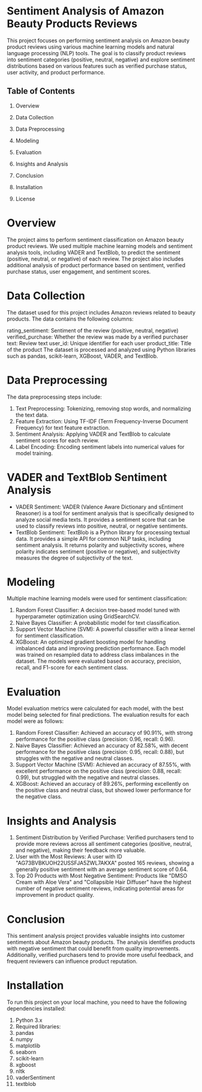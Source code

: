 # Sentiment Analysis of Amazon Beauty Products Reviews

This project focuses on performing sentiment analysis on Amazon beauty product reviews using various machine learning models and natural language processing (NLP) tools. The goal is to classify product reviews into sentiment categories (positive, neutral, negative) and explore sentiment distributions based on various features such as verified purchase status, user activity, and product performance.

## Table of Contents
1. Overview

2. Data Collection
3. Data Preprocessing

4. Modeling
5. Evaluation
6. Insights and Analysis
7. Conclusion
8. Installation
9. License

# Overview
    
The project aims to perform sentiment classification on Amazon beauty product reviews. We used multiple machine learning models and sentiment analysis tools, including VADER and TextBlob, to predict the sentiment (positive, neutral, or negative) of each review. The project also includes additional analysis of product performance based on sentiment, verified purchase status, user engagement, and sentiment scores.

# Data Collection
The dataset used for this project includes Amazon reviews related to beauty products. The data contains the following columns:

rating_sentiment: Sentiment of the review (positive, neutral, negative)
verified_purchase: Whether the review was made by a verified purchaser
text: Review text
user_id: Unique identifier for each user
product_title: Title of the product
The dataset is processed and analyzed using Python libraries such as pandas, scikit-learn, XGBoost, VADER, and TextBlob.

# Data Preprocessing
The data preprocessing steps include:

1. Text Preprocessing: Tokenizing, removing stop words, and normalizing the text data.
2. Feature Extraction: Using TF-IDF (Term Frequency-Inverse Document Frequency) for text feature extraction.
3. Sentiment Analysis: Applying VADER and TextBlob to calculate sentiment scores for each review.
4. Label Encoding: Encoding sentiment labels into numerical values for model training.

# VADER and TextBlob Sentiment Analysis
* VADER Sentiment: VADER (Valence Aware Dictionary and sEntiment Reasoner) is a tool for sentiment analysis that is specifically designed to analyze social media texts. It provides a sentiment score that can be used to classify reviews into positive, neutral, or negative sentiments.
* TextBlob Sentiment: TextBlob is a Python library for processing textual data. It provides a simple API for common NLP tasks, including sentiment analysis. It returns polarity and subjectivity scores, where polarity indicates sentiment (positive or negative), and subjectivity measures the degree of subjectivity of the text.

# Modeling
Multiple machine learning models were used for sentiment classification:

1. Random Forest Classifier: A decision tree-based model tuned with hyperparameter optimization using GridSearchCV.
2. Naive Bayes Classifier: A probabilistic model for text classification.
3. Support Vector Machine (SVM): A powerful classifier with a linear kernel for sentiment classification.
4. XGBoost: An optimized gradient boosting model for handling imbalanced data and improving prediction performance.
Each model was trained on resampled data to address class imbalances in the dataset. The models were evaluated based on accuracy, precision, recall, and F1-score for each sentiment class.

# Evaluation
Model evaluation metrics were calculated for each model, with the best model being selected for final predictions. The evaluation results for each model were as follows:

1. Random Forest Classifier: Achieved an accuracy of 90.91%, with strong performance for the positive class (precision: 0.96, recall: 0.96).
2. Naive Bayes Classifier: Achieved an accuracy of 82.58%, with decent performance for the positive class (precision: 0.95, recall: 0.88), but struggles with the negative and neutral classes.
3. Support Vector Machine (SVM): Achieved an accuracy of 87.55%, with excellent performance on the positive class (precision: 0.88, recall: 0.99), but struggled with the negative and neutral classes.
4. XGBoost: Achieved an accuracy of 89.26%, performing excellently on the positive class and neutral class, but showed lower performance for the negative class.
   
# Insights and Analysis
1. Sentiment Distribution by Verified Purchase: Verified purchasers tend to provide more reviews across all sentiment categories (positive, neutral, and negative), making their feedback more valuable.
2. User with the Most Reviews: A user with ID "AG73BVBKUOH22USSFJA5ZWL7AKXA" posted 165 reviews, showing a generally positive sentiment with an average sentiment score of 0.64.
3. Top 20 Products with Most Negative Sentiment: Products like "DMSO Cream with Aloe Vera" and "Collapsible Hair Diffuser" have the highest number of negative sentiment reviews, indicating potential areas for improvement in product quality.
   
# Conclusion
This sentiment analysis project provides valuable insights into customer sentiments about Amazon beauty products. The analysis identifies products with negative sentiment that could benefit from quality improvements. Additionally, verified purchasers tend to provide more useful feedback, and frequent reviewers can influence product reputation.

# Installation
To run this project on your local machine, you need to have the following dependencies installed:

1. Python 3.x
2. Required libraries:
3. pandas
4. numpy
5. matplotlib
6. seaborn
7. scikit-learn
8. xgboost
9. nltk
10. vaderSentiment
11. textblob
